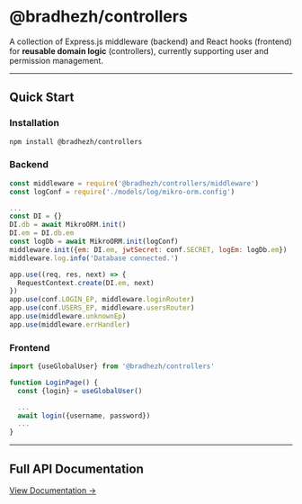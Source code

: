 # @bradhezh/controllers
A collection of Express.js middleware (backend) and React hooks (frontend) for **reusable domain logic** (controllers), currently supporting user and permission management.

---
## Quick Start
### Installation
```bash
npm install @bradhezh/controllers
```

### Backend
```js
const middleware = require('@bradhezh/controllers/middleware')
const logConf = require('./models/log/mikro-orm.config')

...
const DI = {}
DI.db = await MikroORM.init()
DI.em = DI.db.em
const logDb = await MikroORM.init(logConf)
middleware.init({em: DI.em, jwtSecret: conf.SECRET, logEm: logDb.em})
middleware.log.info('Database connected.')

app.use((req, res, next) => {
  RequestContext.create(DI.em, next)
})
app.use(conf.LOGIN_EP, middleware.loginRouter)
app.use(conf.USERS_EP, middleware.usersRouter)
app.use(middleware.unknownEp)
app.use(middleware.errHandler)
```

### Frontend
```js
import {useGlobalUser} from '@bradhezh/controllers'

function LoginPage() {
  const {login} = useGlobalUser()

  ...
  await login({username, password})
  ...
}
```

---
## Full API Documentation
[View Documentation →](https://bradhezh.github.io/monorepo-doc/)
